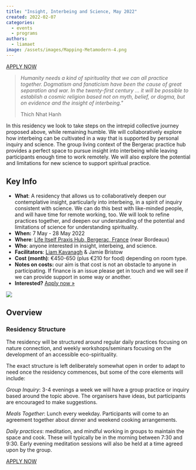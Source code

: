 ```yaml
---
title: "Insight, Interbeing and Science, May 2022"
created: 2022-02-07
categories: 
  - events
  - programs
authors: 
  - liamaet
image: /assets/images/Mapping-Metamodern-4.png
---
```


[APPLY NOW](https://docs.google.com/forms/d/e/1FAIpQLSdiykDKyZR6DgtPKeYuNePy9sWc-qkIc4BVfKBRjkFWKvFp-g/viewform)

> _Humanity needs a kind of spirituality that we can all practice together. Dogmatism and fanaticism have been the cause of great separation and war. In the twenty-first century ... it will be possible to establish a cosmic religion based not on myth, belief, or dogma, but on evidence and the insight of interbeing."_
> 
> Thich Nhat Hanh

In this residency we look to take steps on the intrepid collective journey proposed above, while remaining humble. We will collaboratively explore how interbeing can be cultivated in a way that is supported by personal inquiry and science. The group living context of the Bergerac practice hub provides a perfect space to pursue insight into interbeing while leaving participants enough time to work remotely. We will also explore the potential and limitations for new science to support spiritual practice.

## Key Info

- **What**: A residency that allows us to collaboratively deepen our contemplative insight, particularly into interbeing, in a spirit of inquiry consistent with science. We can do this best with like-minded people, and will have time for remote working, too. We will look to refine practices together, and deepen our understanding of the potential and limitations of science for understanding spirituality.
- **When:** 7 May - 28 May 2022
- **Where**: [Life Itself Praxis Hub, Bergerac, France](https://lifeitself.org/hubs/bergerac/) (near Bordeaux)
- **Who**: anyone interested in insight, interbeing, and science.
- **Facilitators**: [Liam Kavanagh](https://lifeitself.org/people/) & Jamie Bristow
- **Cost (month)**: €450-650 (plus €210 for food) depending on room type.  
- **Notes on costs:** our aim is that cost is not an obstacle to anyone in participating. If finance is an issue please get in touch and we will see if we can provide support in some way or another.
- **Interested?** [Apply now »](https://docs.google.com/forms/d/e/1FAIpQLSdiykDKyZR6DgtPKeYuNePy9sWc-qkIc4BVfKBRjkFWKvFp-g/viewform)

![](/assets/images/gabriel-jimenez-jin4W1HqgL4-unsplash-scaled-e1637582767309-1024x941.jpg)

## Overview

### Residency Structure

The residency will be structured around regular daily practices focusing on nature connection, and weekly workshops/seminars focusing on the development of an accessible eco-spirituality.

The exact structure is left deliberately somewhat open in order to adapt to need once the residency commences, but some of the core elements will include:

_Group Inquiry_: 3-4 evenings a week we will have a group practice or inquiry based around the topic above. The organisers have ideas, but participants are encouraged to make suggestions.

_Meals Together_: Lunch every weekday. Participants will come to an agreement together about dinner and weekend cooking arrangements.

_Daily practices_: meditation, and mindful working in groups to maintain the space and cook. These will typically be in the morning between 7:30 and 9:30. Early evening meditation sessions will also be held at a time agreed upon by the group.

[APPLY NOW](https://docs.google.com/forms/d/e/1FAIpQLSdiykDKyZR6DgtPKeYuNePy9sWc-qkIc4BVfKBRjkFWKvFp-g/viewform)
